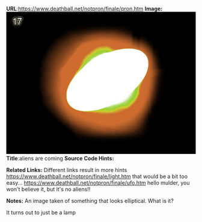 **URL**:https://www.deathball.net/notpron/finale/pron.htm
**Image:**![](Pasted%20image%2020250210164959.png)
**Title**:aliens are coming
**Source Code Hints:**

<!--what am I?-->

**Related Links:**
Different links result in more hints
https://www.deathball.net/notpron/finale/light.htm
that would be a bit too easy...
https://www.deathball.net/notpron/finale/ufo.htm
hello mulder, you won't believe it, but it's no aliens!!

**Notes:** An image taken of something that looks elliptical. What is it?

It turns out to just be a lamp
